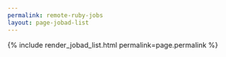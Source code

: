 ```yaml
---
permalink: remote-ruby-jobs
layout: page-jobad-list
---
```

{% include render_jobad_list.html permalink=page.permalink %}

